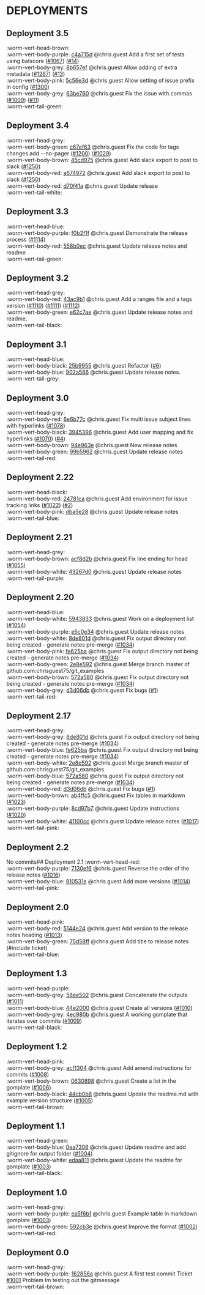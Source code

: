 # DEPLOYMENTS
## Deployment 3.5
:worm-vert-head-brown:   
:worm-vert-body-purple: [c4a715d](https://github.com/chrisguest75/git_examples/commit/c4a715d) @chris.guest Add a first set of tests using batscore ([#1067](https://github.com/chrisguest75/git_examples/issues/1067)) ([#14](https://github.com/chrisguest75/git_examples/issues/14))   
:worm-vert-body-grey: [8b657ef](https://github.com/chrisguest75/git_examples/commit/8b657ef) @chris.guest Allow adding of extra metadata ([#1267](https://github.com/chrisguest75/git_examples/issues/1267)) ([#13](https://github.com/chrisguest75/git_examples/issues/13))   
:worm-vert-body-pink: [5c56e3d](https://github.com/chrisguest75/git_examples/commit/5c56e3d) @chris.guest Allow setting of issue prefix in config ([#1300](https://github.com/chrisguest75/git_examples/issues/1300))   
:worm-vert-body-grey: [63be760](https://github.com/chrisguest75/git_examples/commit/63be760) @chris.guest Fix the issue with commas ([#1009](https://github.com/chrisguest75/git_examples/issues/1009)) ([#11](https://github.com/chrisguest75/git_examples/issues/11))   
:worm-vert-tail-green:
## Deployment 3.4
:worm-vert-head-grey:   
:worm-vert-body-green: [c67ef63](https://github.com/chrisguest75/git_examples/commit/c67ef63) @chris.guest Fix the code for tags changes  add --no-pager ([#1200](https://github.com/chrisguest75/git_examples/issues/1200)) ([#1029](https://github.com/chrisguest75/git_examples/issues/1029))   
:worm-vert-body-brown: [45cd975](https://github.com/chrisguest75/git_examples/commit/45cd975) @chris.guest Add slack export to post to slack ([#1250](https://github.com/chrisguest75/git_examples/issues/1250))   
:worm-vert-body-red: [a674972](https://github.com/chrisguest75/git_examples/commit/a674972) @chris.guest Add slack export to post to slack ([#1250](https://github.com/chrisguest75/git_examples/issues/1250))   
:worm-vert-body-red: [d70f41a](https://github.com/chrisguest75/git_examples/commit/d70f41a) @chris.guest Update release   
:worm-vert-tail-white:
## Deployment 3.3
:worm-vert-head-blue:   
:worm-vert-body-purple: [f0b2f1f](https://github.com/chrisguest75/git_examples/commit/f0b2f1f) @chris.guest Demonstrate the release process ([#1114](https://github.com/chrisguest75/git_examples/issues/1114))   
:worm-vert-body-red: [558b0ec](https://github.com/chrisguest75/git_examples/commit/558b0ec) @chris.guest Update release notes and readme   
:worm-vert-tail-green:
## Deployment 3.2
:worm-vert-head-grey:   
:worm-vert-body-red: [43ac9b1](https://github.com/chrisguest75/git_examples/commit/43ac9b1) @chris.guest Add a ranges file and a tags version ([#1110](https://github.com/chrisguest75/git_examples/issues/1110)) ([#1111](https://github.com/chrisguest75/git_examples/issues/1111)) ([#1112](https://github.com/chrisguest75/git_examples/issues/1112))   
:worm-vert-body-green: [e62c7ae](https://github.com/chrisguest75/git_examples/commit/e62c7ae) @chris.guest Update release notes and readme.   
:worm-vert-tail-black:
## Deployment 3.1
:worm-vert-head-blue:   
:worm-vert-body-black: [25b9955](https://github.com/chrisguest75/git_examples/commit/25b9955) @chris.guest Refactor ([#6](https://github.com/chrisguest75/git_examples/issues/6))   
:worm-vert-body-blue: [902a586](https://github.com/chrisguest75/git_examples/commit/902a586) @chris.guest Update release notes.   
:worm-vert-tail-grey:
## Deployment 3.0
:worm-vert-head-grey:   
:worm-vert-body-red: [6e6b77c](https://github.com/chrisguest75/git_examples/commit/6e6b77c) @chris.guest Fix multi issue subject lines with hyperlinks ([#1078](https://github.com/chrisguest75/git_examples/issues/1078))   
:worm-vert-body-black: [3945396](https://github.com/chrisguest75/git_examples/commit/3945396) @chris.guest Add user mapping and fix hyperlinks ([#1070](https://github.com/chrisguest75/git_examples/issues/1070)) ([#4](https://github.com/chrisguest75/git_examples/issues/4))   
:worm-vert-body-brown: [94e963e](https://github.com/chrisguest75/git_examples/commit/94e963e) @chris.guest New release notes   
:worm-vert-body-green: [99b5962](https://github.com/chrisguest75/git_examples/commit/99b5962) @chris.guest Update release notes   
:worm-vert-tail-red:
## Deployment 2.22
:worm-vert-head-black:   
:worm-vert-body-red: [24781ca](https://github.com/chrisguest75/git_examples/commit/24781ca) @chris.guest Add environment for issue tracking links  ([#1022](https://github.com/chrisguest75/git_examples/issues/1022)) ([#2](https://github.com/chrisguest75/git_examples/issues/2))   
:worm-vert-body-pink: [dba5e28](https://github.com/chrisguest75/git_examples/commit/dba5e28) @chris.guest Update release notes   
:worm-vert-tail-blue:
## Deployment 2.21
:worm-vert-head-grey:   
:worm-vert-body-brown: [acf8d2b](https://github.com/chrisguest75/git_examples/commit/acf8d2b) @chris.guest Fix line ending for head ([#1055](https://github.com/chrisguest75/git_examples/issues/1055))   
:worm-vert-body-white: [43267d0](https://github.com/chrisguest75/git_examples/commit/43267d0) @chris.guest Update release notes   
:worm-vert-tail-purple:
## Deployment 2.20
:worm-vert-head-blue:   
:worm-vert-body-white: [5943833](https://github.com/chrisguest75/git_examples/commit/5943833) @chris.guest Work on a deployment list ([#1054](https://github.com/chrisguest75/git_examples/issues/1054))   
:worm-vert-body-purple: [e5c0e34](https://github.com/chrisguest75/git_examples/commit/e5c0e34) @chris.guest Update release notes   
:worm-vert-body-white: [8de801d](https://github.com/chrisguest75/git_examples/commit/8de801d) @chris.guest Fix output directory not being created - generate notes pre-merge ([#1034](https://github.com/chrisguest75/git_examples/issues/1034))   
:worm-vert-body-pink: [fe625ba](https://github.com/chrisguest75/git_examples/commit/fe625ba) @chris.guest Fix output directory not being created - generate notes pre-merge ([#1034](https://github.com/chrisguest75/git_examples/issues/1034))   
:worm-vert-body-green: [2e8e592](https://github.com/chrisguest75/git_examples/commit/2e8e592) @chris.guest Merge branch master of github.com:chrisguest75/git_examples   
:worm-vert-body-brown: [572a580](https://github.com/chrisguest75/git_examples/commit/572a580) @chris.guest Fix output directory not being created - generate notes pre-merge ([#1034](https://github.com/chrisguest75/git_examples/issues/1034))   
:worm-vert-body-grey: [d3d06db](https://github.com/chrisguest75/git_examples/commit/d3d06db) @chris.guest Fix bugs ([#1](https://github.com/chrisguest75/git_examples/issues/1))   
:worm-vert-tail-red:
## Deployment 2.17
:worm-vert-head-grey:   
:worm-vert-body-grey: [8de801d](https://github.com/chrisguest75/git_examples/commit/8de801d) @chris.guest Fix output directory not being created - generate notes pre-merge ([#1034](https://github.com/chrisguest75/git_examples/issues/1034))   
:worm-vert-body-blue: [fe625ba](https://github.com/chrisguest75/git_examples/commit/fe625ba) @chris.guest Fix output directory not being created - generate notes pre-merge ([#1034](https://github.com/chrisguest75/git_examples/issues/1034))   
:worm-vert-body-white: [2e8e592](https://github.com/chrisguest75/git_examples/commit/2e8e592) @chris.guest Merge branch master of github.com:chrisguest75/git_examples   
:worm-vert-body-blue: [572a580](https://github.com/chrisguest75/git_examples/commit/572a580) @chris.guest Fix output directory not being created - generate notes pre-merge ([#1034](https://github.com/chrisguest75/git_examples/issues/1034))   
:worm-vert-body-red: [d3d06db](https://github.com/chrisguest75/git_examples/commit/d3d06db) @chris.guest Fix bugs ([#1](https://github.com/chrisguest75/git_examples/issues/1))   
:worm-vert-body-brown: [ab4ffc5](https://github.com/chrisguest75/git_examples/commit/ab4ffc5) @chris.guest Fix tables in markdown ([#1023](https://github.com/chrisguest75/git_examples/issues/1023))   
:worm-vert-body-purple: [8cd97b7](https://github.com/chrisguest75/git_examples/commit/8cd97b7) @chris.guest Update instructions ([#1020](https://github.com/chrisguest75/git_examples/issues/1020))   
:worm-vert-body-white: [41100cc](https://github.com/chrisguest75/git_examples/commit/41100cc) @chris.guest Update release notes ([#1017](https://github.com/chrisguest75/git_examples/issues/1017))   
:worm-vert-tail-pink:
## Deployment 2.2
No commits## Deployment 2.1
:worm-vert-head-red:   
:worm-vert-body-purple: [7130ef6](https://github.com/chrisguest75/git_examples/commit/7130ef6) @chris.guest Reverse the order of the release notes ([#1016](https://github.com/chrisguest75/git_examples/issues/1016))   
:worm-vert-body-blue: [910531e](https://github.com/chrisguest75/git_examples/commit/910531e) @chris.guest Add more versions  ([#1014](https://github.com/chrisguest75/git_examples/issues/1014))   
:worm-vert-tail-pink:
## Deployment 2.0
:worm-vert-head-pink:   
:worm-vert-body-red: [5144e24](https://github.com/chrisguest75/git_examples/commit/5144e24) @chris.guest Add version to the release notes heading ([#1013](https://github.com/chrisguest75/git_examples/issues/1013))   
:worm-vert-body-green: [75d58ff](https://github.com/chrisguest75/git_examples/commit/75d58ff) @chris.guest Add title to release notes (#include ticket)   
:worm-vert-tail-blue:
## Deployment 1.3
:worm-vert-head-purple:   
:worm-vert-body-grey: [58ee502](https://github.com/chrisguest75/git_examples/commit/58ee502) @chris.guest Concatenate the outputs ([#1011](https://github.com/chrisguest75/git_examples/issues/1011))   
:worm-vert-body-blue: [44e2000](https://github.com/chrisguest75/git_examples/commit/44e2000) @chris.guest Create all versions ([#1010](https://github.com/chrisguest75/git_examples/issues/1010))   
:worm-vert-body-grey: [4ec980b](https://github.com/chrisguest75/git_examples/commit/4ec980b) @chris.guest A working gomplate that iterates over commits ([#1009](https://github.com/chrisguest75/git_examples/issues/1009))   
:worm-vert-tail-black:
## Deployment 1.2
:worm-vert-head-pink:   
:worm-vert-body-grey: [acf1304](https://github.com/chrisguest75/git_examples/commit/acf1304) @chris.guest Add amend instructions for commits ([#1008](https://github.com/chrisguest75/git_examples/issues/1008))   
:worm-vert-body-brown: [0630898](https://github.com/chrisguest75/git_examples/commit/0630898) @chris.guest Create a list in the gomplate ([#1006](https://github.com/chrisguest75/git_examples/issues/1006))   
:worm-vert-body-black: [44cb0b8](https://github.com/chrisguest75/git_examples/commit/44cb0b8) @chris.guest Update the readme.md with example version structure ([#1005](https://github.com/chrisguest75/git_examples/issues/1005))   
:worm-vert-tail-brown:
## Deployment 1.1
:worm-vert-head-green:   
:worm-vert-body-blue: [0ea7306](https://github.com/chrisguest75/git_examples/commit/0ea7306) @chris.guest Update readme and add gitignore for output folder ([#1004](https://github.com/chrisguest75/git_examples/issues/1004))   
:worm-vert-body-white: [edaa811](https://github.com/chrisguest75/git_examples/commit/edaa811) @chris.guest Update the readme for gomplate ([#1003](https://github.com/chrisguest75/git_examples/issues/1003))   
:worm-vert-tail-black:
## Deployment 1.0
:worm-vert-head-grey:   
:worm-vert-body-purple: [ea5f6b1](https://github.com/chrisguest75/git_examples/commit/ea5f6b1) @chris.guest Example table in markdown gomplate ([#1003](https://github.com/chrisguest75/git_examples/issues/1003))   
:worm-vert-body-green: [592cb3e](https://github.com/chrisguest75/git_examples/commit/592cb3e) @chris.guest Improve the format ([#1002](https://github.com/chrisguest75/git_examples/issues/1002))   
:worm-vert-tail-red:
## Deployment 0.0
:worm-vert-head-grey:   
:worm-vert-body-purple: [162856a](https://github.com/chrisguest75/git_examples/commit/162856a) @chris.guest A first test commit Ticket [#1001](https://github.com/chrisguest75/git_examples/issues/1001) Problem Im testing out the gitmessage   
:worm-vert-tail-brown:
